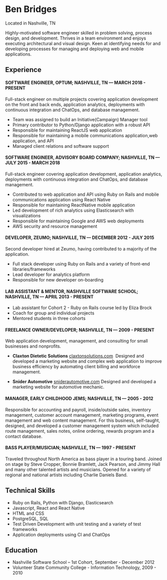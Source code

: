 # Ben Bridges
Located in Nashville, TN

Highly-motivated software engineer skilled in problem solving, process design, and development. Thrives in a team environment and enjoys executing architectural and visual design. Keen at identifying needs for and developing processes for managing and deploying web and mobile applications.

## Experience

#### SOFTWARE ENGINEER, OPTUM; NASHVILLE, TN — MARCH 2018 - PRESENT

Full-stack engineer on multiple projects covering application development on the front and back ends, application analytics, deployments with continuous integration and ChatOps, and database management.
- Team was assigned to build an Initiative(Campaign) Manager tool
- Primary contributor to Python/Django application with a robust API
- Responsible for maintaining ReactJS web application
- Responsible for maintaining a mobile communications application,web application, and API
- Managed client relations and software support

#### SOFTWARE ENGINEER, ADVISORY BOARD COMPANY; NASHVILLE, TN — JULY 2015 - MARCH 2018

Full-stack engineer covering application development, application analytics, deployments with continuous integration and ChatOps, and database management.
- Contributed to web application and API using Ruby on Rails and mobile communications application using React Native
- Responsible for maintaining ReactNative mobile application
- Led development of rich analytics using Elasticsearch with visualizations
- Responsible for maintaining Google and AWS web deployments
- AWS security and resource management

#### DEVELOPER, ZEUMO; NASHVILLE, TN — DECEMBER 2012 - JULY 2015
Second developer hired at Zeumo, having contributed to a majority of the application.
- Full stack developer using Ruby on Rails and a variety of front-end libraries/frameworks
- Lead developer for analytics platform
- Responsible for new developer on-boarding

#### LAB ASSISTANT & MENTOR, NASHVILLE SOFTWARE SCHOOL; NASHVILLE, TN — APRIL 2013 - PRESENT
- Lab assistant for Cohort 2 - Ruby on Rails course led by Eliza Brock
- Coach for group and individual projects
- Mentored students in three cohorts

#### FREELANCE OWNER/DEVELOPER; NASHVILLE, TN — 2009 - PRESENT
Web application development, management, and consulting for small businesses and nonprofits.

- **Claxton Dietetic Solutions** [claxtonsolutions.com](http://claxtonsolutions.com)
 Designed and developed a marketing website and complex web application to improve business efficiency by automating client billing and workforce management.

- **Snider Automotive** [sniderautomotive.com](http://sniderautomotive.com) Designed and developed a marketing website for automotive mechanic.

#### MANAGER, EARLY CHILDHOOD JEMS; NASHVILLE, TN — 2005 - 2012
Responsible for accounting and payroll, inside/outside sales, inventory management, customer account management, marketing programs, event management and web content management. For this business, self-taught, designed, and developed a customer management system which included route management, sales notes, online ordering, rewards program and a contact database.

#### BASS PLAYER/MUSICIAN; NASHVILLE, TN — 1997 - PRESENT
Traveled throughout North America as bass player in a touring band. Joined on stage by Steve Cropper, Bonnie Bramlett, Jack Pearson, and Jimmy Hall and many other talented artists and musicians. Opened for a variety of regional and national artists including Charlie Daniels Band.

## Technical Skills
- Ruby on Rails, Python with Django, Elasticsearch
- Javascript, React and React Native
- HTML and CSS
- PostgreSQL, SQL
- Test Driven Development with unit testing and a variety of test frameworks
- Application deployments using CI and ChatOps

## Education
- Nashville Software School – 1st Cohort, September - December 2012
- Volunteer State Community College - Information Technology, 2009 - 2010
